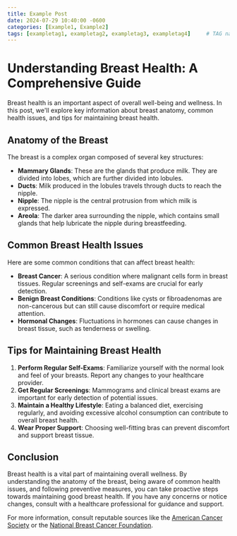 ```yaml
---
title: Example Post
date: 2024-07-29 10:40:00 -0600
categories: [Example1, Example2]
tags: [exampletag1, exampletag2, exampletag3, exampletag4]     # TAG names should always be lowercase
---
```

# Understanding Breast Health: A Comprehensive Guide

Breast health is an important aspect of overall well-being and wellness. In this post, we'll explore key information about breast anatomy, common health issues, and tips for maintaining breast health.

## Anatomy of the Breast

The breast is a complex organ composed of several key structures:

- **Mammary Glands**: These are the glands that produce milk. They are divided into lobes, which are further divided into lobules.
- **Ducts**: Milk produced in the lobules travels through ducts to reach the nipple.
- **Nipple**: The nipple is the central protrusion from which milk is expressed.
- **Areola**: The darker area surrounding the nipple, which contains small glands that help lubricate the nipple during breastfeeding.

## Common Breast Health Issues

Here are some common conditions that can affect breast health:

- **Breast Cancer**: A serious condition where malignant cells form in breast tissues. Regular screenings and self-exams are crucial for early detection.
- **Benign Breast Conditions**: Conditions like cysts or fibroadenomas are non-cancerous but can still cause discomfort or require medical attention.
- **Hormonal Changes**: Fluctuations in hormones can cause changes in breast tissue, such as tenderness or swelling.

## Tips for Maintaining Breast Health

1. **Perform Regular Self-Exams**: Familiarize yourself with the normal look and feel of your breasts. Report any changes to your healthcare provider.
2. **Get Regular Screenings**: Mammograms and clinical breast exams are important for early detection of potential issues.
3. **Maintain a Healthy Lifestyle**: Eating a balanced diet, exercising regularly, and avoiding excessive alcohol consumption can contribute to overall breast health.
4. **Wear Proper Support**: Choosing well-fitting bras can prevent discomfort and support breast tissue.

## Conclusion

Breast health is a vital part of maintaining overall wellness. By understanding the anatomy of the breast, being aware of common health issues, and following preventive measures, you can take proactive steps towards maintaining good breast health. If you have any concerns or notice changes, consult with a healthcare professional for guidance and support.

For more information, consult reputable sources like the [American Cancer Society](https://www.cancer.org) or the [National Breast Cancer Foundation](https://www.nationalbreastcancer.org).

